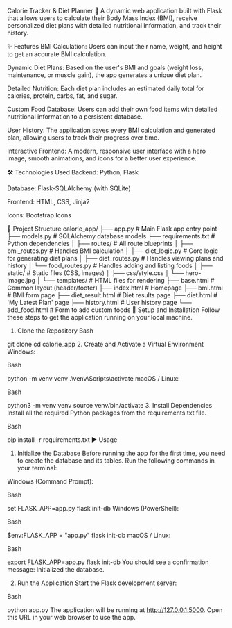 Calorie Tracker & Diet Planner 🥗
A dynamic web application built with Flask that allows users to calculate their Body Mass Index (BMI), receive personalized diet plans with detailed nutritional information, and track their history.

✨ Features
BMI Calculation: Users can input their name, weight, and height to get an accurate BMI calculation.

Dynamic Diet Plans: Based on the user's BMI and goals (weight loss, maintenance, or muscle gain), the app generates a unique diet plan.

Detailed Nutrition: Each diet plan includes an estimated daily total for calories, protein, carbs, fat, and sugar.

Custom Food Database: Users can add their own food items with detailed nutritional information to a persistent database.

User History: The application saves every BMI calculation and generated plan, allowing users to track their progress over time.

Interactive Frontend: A modern, responsive user interface with a hero image, smooth animations, and icons for a better user experience.

🛠️ Technologies Used
Backend: Python, Flask

Database: Flask-SQLAlchemy (with SQLite)

Frontend: HTML, CSS, Jinja2

Icons: Bootstrap Icons

📂 Project Structure
calorie_app/
├── app.py                  # Main Flask app entry point
├── models.py               # SQLAlchemy database models
├── requirements.txt        # Python dependencies
│
├── routes/                 # All route blueprints
│   ├── bmi_routes.py       # Handles BMI calculation
│   ├── diet_logic.py       # Core logic for generating diet plans
│   ├── diet_routes.py      # Handles viewing plans and history
│   └── food_routes.py      # Handles adding and listing foods
│
├── static/                 # Static files (CSS, images)
│   ├── css/style.css
│   └── hero-image.jpg
│
└── templates/              # HTML files for rendering
    ├── base.html           # Common layout (header/footer)
    ├── index.html          # Homepage
    ├── bmi.html            # BMI form page
    ├── diet_result.html    # Diet results page
    ├── diet.html           # 'My Latest Plan' page
    ├── history.html        # User history page
    └── add_food.html       # Form to add custom foods
🚀 Setup and Installation
Follow these steps to get the application running on your local machine.

1. Clone the Repository
Bash

git clone <your-repository-url>
cd calorie_app
2. Create and Activate a Virtual Environment
Windows:

Bash

python -m venv venv
.\venv\Scripts\activate
macOS / Linux:

Bash

python3 -m venv venv
source venv/bin/activate
3. Install Dependencies
Install all the required Python packages from the requirements.txt file.

Bash

pip install -r requirements.txt
▶️ Usage
1. Initialize the Database
Before running the app for the first time, you need to create the database and its tables. Run the following commands in your terminal:

Windows (Command Prompt):

Bash

set FLASK_APP=app.py
flask init-db
Windows (PowerShell):

Bash

$env:FLASK_APP = "app.py"
flask init-db
macOS / Linux:

Bash

export FLASK_APP=app.py
flask init-db
You should see a confirmation message: Initialized the database.

2. Run the Application
Start the Flask development server:

Bash

python app.py
The application will be running at http://127.0.0.1:5000. Open this URL in your web browser to use the app.
